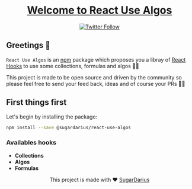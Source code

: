 <h1 align="center">
  <a href="https://github.com/SugarDarius/react-use-algos">Welcome to React Use Algos</a>
</h1>

<p align="center">
  <a href="https://twitter.com/azeldvin">  
    <img alt="Twitter Follow" src="https://img.shields.io/twitter/follow/azeldvin?style=social" />
  </a>
</p>

## Greetings 👋
`React Use Algos` is an [npm](https://www.npmjs.com/) package which proposes you a libray of [React Hooks](https://reactjs.org/docs/hooks-intro.html) to use some collections, formulas and algos 💪🏻

This project is made to be open source and driven by the community so please feel free to send your feed back, ideas and of course your PRs 🙏🏻

## First things first
Let's begin by installing the package:

```sh
npm install --save @sugardarius/react-use-algos
```

### Availables hooks
- **Collections**
- **Algos**
- **Formulas**

<p align="center">
    This project is made with ♥ <a href="https://github.com/SugarDarius">SugarDarius</a>
</p>